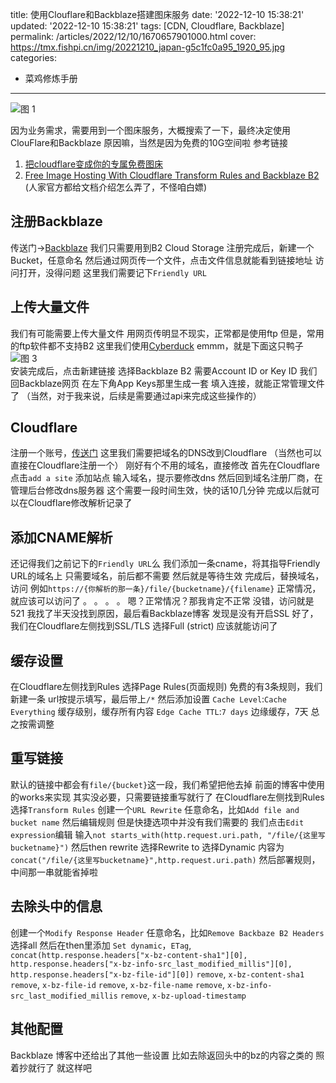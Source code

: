 title: 使用Clouflare和Backblaze搭建图床服务
date: '2022-12-10 15:38:21'
updated: '2022-12-10 15:38:21'
tags: [CDN, Cloudflare, Backblaze]
permalink: /articles/2022/12/10/1670657901000.html
cover: https://tmx.fishpi.cn/img/20221210_japan-g5c1fc0a95_1920_95.jpg
categories: 
- 菜鸡修炼手册
---
![图 1](https://tmx.fishpi.cn/img/20221210_japan-g5c1fc0a95_1920_95.jpg)  

因为业务需求，需要用到一个图床服务，大概搜索了一下，最终决定使用ClouFlare和Backblaze
原因嘛，当然是因为免费的10G空间啦
参考链接
1. [把cloudflare变成你的专属免费图床](https://wlnxing.com/archives/49.html)
2. [Free Image Hosting With Cloudflare Transform Rules and Backblaze B2](https://www.backblaze.com/blog/free-image-hosting-with-cloudflare-transform-rules-and-backblaze-b2/)
(人家官方都给文档介绍怎么弄了，不怪咱白嫖)

## 注册Backblaze
传送门->[Backblaze](https://www.backblaze.com/)
我们只需要用到B2 Cloud Storage
注册完成后，新建一个Bucket，任意命名
然后通过网页传一个文件，点击文件信息就能看到链接地址
访问打开，没得问题
这里我们需要记下`Friendly URL`

## 上传大量文件
我们有可能需要上传大量文件
用网页传明显不现实，正常都是使用ftp
但是，常用的ftp软件都不支持B2
这里我们使用[Cyberduck](https://cyberduck.io/)
emmm，就是下面这只鸭子
![图 3](https://tmx.fishpi.cn/img/20221210_cyberduck-icon-384_3.png)  
安装完成后，点击新建链接
选择Backblaze B2
需要Account ID or Key ID
我们回Backblaze网页
在左下角App Keys那里生成一套
填入连接，就能正常管理文件了
（当然，对于我来说，后续是需要通过api来完成这些操作的）

## Cloudflare
注册一个账号，[传送门](https://www.cloudflare.com/)
这里我们需要把域名的DNS改到Cloudflare
（当然也可以直接在Cloudflare注册一个）
刚好有个不用的域名，直接修改
首先在Cloudflare点击`add a site` 添加站点
输入域名，提示要修改dns
然后回到域名注册厂商，在管理后台修改dns服务器
这个需要一段时间生效，快的话10几分钟
完成以后就可以在Cloudflare修改解析记录了

## 添加CNAME解析
还记得我们之前记下的`Friendly URL`么
我们添加一条cname，将其指导Friendly URL的域名上
只需要域名，前后都不需要
然后就是等待生效
完成后，替换域名，访问
例如`https://{你解析的那一条}/file/{bucketname}/{filename}`
正常情况，就应该可以访问了
。
。
。
。
嗯？正常情况？那我肯定不正常
没错，访问就是521
我找了半天没找到原因，最后看Backblaze博客
发现是没有开启SSL
好了，我们在Cloudflare左侧找到SSL/TLS
选择Full (strict)
应该就能访问了

## 缓存设置
在Cloudflare左侧找到Rules
选择Page Rules(页面规则)
免费的有3条规则，我们新建一条
url按提示填写，最后带上`/*`
然后添加设置
`Cache Level`:`Cache Everything`
缓存级别，缓存所有内容
`Edge Cache TTL`:`7 days`
边缘缓存，7天
总之按需调整

## 重写链接
默认的链接中都会有`file/{bucket}`这一段，我们希望把他去掉
前面的博客中使用的works来实现
其实没必要，只需要链接重写就行了
在Cloudflare左侧找到Rules
选择`Transform Rules`
创建一个`URL Rewrite`
任意命名，比如`Add file and bucket name`
然后编辑规则
但是快捷选项中并没有我们需要的
我们点击`Edit expression`编辑
输入`not starts_with(http.request.uri.path, "/file/{这里写bucketname}")`
然后then rewrite
选择Rewrite to
选择Dynamic
内容为`concat("/file/{这里写bucketname}",http.request.uri.path)`
然后部署规则，中间那一串就能省掉啦

## 去除头中的信息
创建一个`Modify Response Header`
任意命名，比如`Remove Backbaze B2 Headers`
选择all
然后在then里添加
`Set dynamic`，`ETag`, `concat(http.response.headers["x-bz-content-sha1"][0], http.response.headers["x-bz-info-src_last_modified_millis"][0], http.response.headers["x-bz-file-id"][0])`
`remove`, `x-bz-content-sha1`
`remove`, `x-bz-file-id`
`remove`, `x-bz-file-name`
`remove`, `x-bz-info-src_last_modified_millis`
`remove`, `x-bz-upload-timestamp`


## 其他配置
Backblaze 博客中还给出了其他一些设置
比如去除返回头中的bz的内容之类的
照着抄就行了
就这样吧





